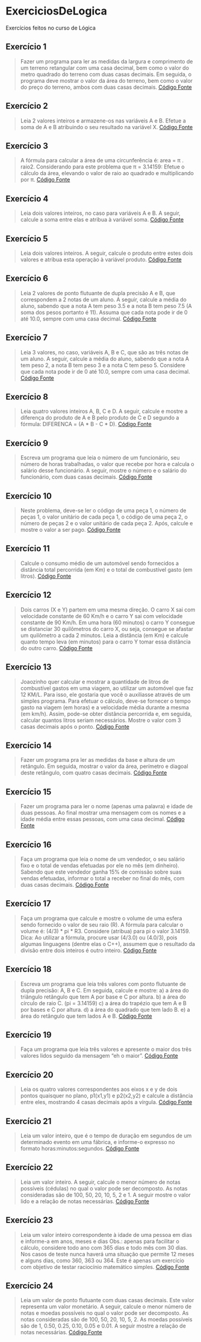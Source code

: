 # ExerciciosDeLogica
Exercícios feitos no curso de Lógica

## Exercício 1

>Fazer um programa para ler as medidas da largura e comprimento de um terreno retangular 
com uma casa decimal, bem como o valor do metro quadrado do terreno com duas casas decimais.
Em seguida, o programa deve mostrar o valor da área do terreno, bem como o valor do preço do terreno,
ambos com duas casas decimais.
[Código Fonte](https://github.com/cooralines/ExerciciosDeLogica/blob/master/Exercicios/Exercicio1/Exercicio1CSharp/Exercicio1CSharp/Program.cs)

## Exercício 2

>Leia 2 valores inteiros e armazene-os nas variáveis A e B. Efetue a soma de A e B atribuindo o seu 
resultado na variável X.
[Código Fonte](https://github.com/cooralines/ExerciciosDeLogica/blob/master/Exercicios/Exercicio2/Exercicio2CSharp/Exercicio2CSharp/Program.cs)

## Exercício 3

>A fórmula para calcular a área de uma circunferência é: area = π . raio2. Considerando para este problema que π = 3.14159:
Efetue o cálculo da área, elevando o valor de raio ao quadrado e multiplicando por π.
[Código Fonte](https://github.com/cooralines/ExerciciosDeLogica/blob/master/Exercicios/Exercicio3/Exercicio3CSharp/Exercicio3CSharp/Program.cs)

## Exercício 4

>Leia dois valores inteiros, no caso para variáveis A e B. A seguir, calcule a soma entre elas e atribua à variável soma.
[Código Fonte](https://github.com/cooralines/ExerciciosDeLogica/blob/master/Exercicios/Exercicio4/Exercicio4CSharp/Exercicio4/Program.cs)

## Exercício 5

>Leia dois valores inteiros. A seguir, calcule o produto entre estes dois valores e atribua esta operação à variável produto.
[Código Fonte](https://github.com/cooralines/ExerciciosDeLogica/blob/master/Exercicios/Exercicio5/Exercicio5CSharp/Exercicio5/Program.cs)

## Exercício 6

>Leia 2 valores de ponto flutuante de dupla precisão A e B, que correspondem a 2 notas de um aluno. A seguir, calcule a média do aluno, 
sabendo que a nota A tem peso 3.5 e a nota B tem peso 7.5 (A soma dos pesos portanto é 11). Assuma que cada nota pode ir de 0 até 10.0, 
sempre com uma casa decimal.
[Código Fonte](https://github.com/cooralines/ExerciciosDeLogica/blob/master/Exercicios/Exercicio6/Exercicio6/Exercicio6/Program.cs)

## Exercício 7

>Leia 3 valores, no caso, variáveis A, B e C, que são as três notas de um aluno. A seguir, calcule a média do aluno, sabendo que a nota A tem peso 2, 
a nota B tem peso 3 e a nota C tem peso 5. Considere que cada nota pode ir de 0 até 10.0, sempre com uma casa decimal.
[Código Fonte](https://github.com/cooralines/ExerciciosDeLogica/blob/master/Exercicios/Exercicio7/Exercicio7CSharp/Exercicio7CSharp/Program.cs)

## Exercício 8

>Leia quatro valores inteiros A, B, C e D. A seguir, calcule e mostre a diferença do produto de A e B pelo produto de C e D segundo a fórmula: 
DIFERENCA = (A * B - C * D).
[Código Fonte](https://github.com/cooralines/ExerciciosDeLogica/blob/master/Exercicios/Exercicio8/Exercicio8CSharp/Exercicio8CSharp/Program.cs)

## Exercício 9

>Escreva um programa que leia o número de um funcionário, seu número de horas trabalhadas, o valor que recebe por hora e calcula o salário desse funcionário. 
A seguir, mostre o número e o salário do funcionário, com duas casas decimais.
[Código Fonte](https://github.com/cooralines/ExerciciosDeLogica/blob/master/Exercicios/Exercicio9/Exercicio9CSharp/Exercicio9CSharp/Program.cs)

## Exercício 10

>Neste problema, deve-se ler o código de uma peça 1, o número de peças 1, o valor unitário de cada peça 1, o código de uma peça 2, 
o número de peças 2 e o valor unitário de cada peça 2. 
Após, calcule e mostre o valor a ser pago.
[Código Fonte](https://github.com/cooralines/ExerciciosDeLogica/blob/master/Exercicios/Exercicio10/Exercicio10CSharp/Exercicio10CSharp/Program.cs)

## Exercício 11

>Calcule o consumo médio de um automóvel sendo fornecidos a distância total percorrida (em Km) e o total de combustível gasto (em litros).
[Código Fonte](https://github.com/cooralines/ExerciciosDeLogica/blob/master/Exercicios/Exercicio11/Exercicio11Csharp/Exercicio11Csharp/Program.cs)

## Exercício 12

>Dois carros (X e Y) partem em uma mesma direção. O carro X sai com velocidade constante de 60 Km/h e o carro Y sai com velocidade constante de 90 Km/h.
Em uma hora (60 minutos) o carro Y consegue se distanciar 30 quilômetros do carro X, ou seja, consegue se afastar um quilômetro a cada 2 minutos.
Leia a distância (em Km) e calcule quanto tempo leva (em minutos) para o carro Y tomar essa distância do outro carro.
[Código Fonte](https://github.com/cooralines/ExerciciosDeLogica/blob/master/Exercicios/Exercicio12/Exercicio12CSharp/Exercicio12CSharp/Program.cs)

## Exercício 13

>Joaozinho quer calcular e mostrar a quantidade de litros de combustível gastos em uma viagem, ao utilizar um automóvel que faz 12 KM/L. Para isso, 
ele gostaria que você o auxiliasse através de um simples programa. Para efetuar o cálculo, deve-se fornecer o tempo gasto na viagem (em horas) e a 
velocidade média durante a mesma (em km/h). Assim, pode-se obter distância percorrida e, em seguida, calcular quantos litros seriam necessários. 
Mostre o valor com 3 casas decimais após o ponto.
[Código Fonte](https://github.com/cooralines/ExerciciosDeLogica/blob/master/Exercicios/Exercicio13/Exercicio13CSharp/Exercicio13CSharp/Program.cs)

## Exercício 14

>Fazer um programa pra ler as medidas da base e altura de um retângulo. Em seguida, mostrar o valor da área, perímetro e diagoal deste retângulo,
com quatro casas decimais.
[Código Fonte](https://github.com/cooralines/ExerciciosDeLogica/blob/master/Exercicios/Exercicio14/Exercicio14CSharp/Exercicio14CSharp/Program.cs)

## Exercício 15

>Fazer um programa para ler o nome (apenas uma palavra) e idade de duas pessoas.
Ao final mostrar uma mensagem com os nomes e a idade média entre essas pessoas, com uma casa decimal.
[Código Fonte](https://github.com/cooralines/ExerciciosDeLogica/blob/master/Exercicios/Exercicio15/Exercicio15CSharp/Exercicio15CSharp/Program.cs)

## Exercício 16

>Faça um programa que leia o nome de um vendedor, o seu salário fixo e o total de vendas efetuadas por ele no mês (em dinheiro). Sabendo que este vendedor 
ganha 15% de comissão sobre suas vendas efetuadas, informar o total a receber no final do mês, com duas casas decimais.
[Código Fonte](https://github.com/cooralines/ExerciciosDeLogica/blob/master/Exercicios/Exercicio16/Exercicio16CSharp/Exercicio16CSharp/Program.cs)

## Exercício 17

>Faça um programa que calcule e mostre o volume de uma esfera sendo fornecido o valor de seu raio (R). A fórmula para calcular o volume é: (4/3) * pi * R3. 
Considere (atribua) para pi o valor 3.14159.
Dica: Ao utilizar a fórmula, procure usar (4/3.0) ou (4.0/3), pois algumas linguagens (dentre elas o C++), assumem que o resultado da divisão entre dois
 inteiros é outro inteiro.
[Código Fonte](https://github.com/cooralines/ExerciciosDeLogica/blob/master/Exercicios/Exercicio17/Exercicio17CSharp/Exercicio17CSharp/Program.cs)

## Exercício 18

>Escreva um programa que leia três valores com ponto flutuante de dupla precisão: A, B e C. Em seguida, calcule e mostre: 
a) a área do triângulo retângulo que tem A por base e C por altura. 
b) a área do círculo de raio C. (pi = 3.14159) 
c) a área do trapézio que tem A e B por bases e C por altura.
d) a área do quadrado que tem lado B. 
e) a área do retângulo que tem lados A e B. 
[Código Fonte](https://github.com/cooralines/ExerciciosDeLogica/blob/master/Exercicios/Exercicio18/Exercicio18CSharp/Exercicio18CSharp/Program.cs)

## Exercício 19

>Faça um programa que leia três valores e apresente o maior dos três valores lidos seguido da mensagem “eh o maior”.
[Código Fonte](https://github.com/cooralines/ExerciciosDeLogica/blob/master/Exercicios/Exercicio19/Exercicio19CSharp/Exercicio19CSharp/Program.cs)

## Exercício 20

>Leia os quatro valores correspondentes aos eixos x e y de dois pontos quaisquer no plano, p1(x1,y1) e p2(x2,y2) e calcule a distância entre eles, 
mostrando 4 casas decimais após a vírgula.
[Código Fonte](https://github.com/cooralines/ExerciciosDeLogica/blob/master/Exercicios/Exercicio20/Exercicio20CSharp/Exercicio20CSharp/Program.cs)

## Exercício 21

>Leia um valor inteiro, que é o tempo de duração em segundos de um determinado evento em uma fábrica, e informe-o expresso no formato horas:minutos:segundos.
[Código Fonte](https://github.com/cooralines/ExerciciosDeLogica/blob/master/Exercicios/Exercicio21/Exercicio21CSharp/Exercicio21CSharp/Program.cs)

## Exercício 22

>Leia um valor inteiro. A seguir, calcule o menor número de notas possíveis (cédulas) no qual o valor pode ser decomposto. As notas consideradas são de 100, 50, 20, 10, 5, 2 e 1. 
A seguir mostre o valor lido e a relação de notas necessárias.
[Código Fonte](https://github.com/cooralines/ExerciciosDeLogica/blob/master/Exercicios/Exercicio22/Exercicio22CSharp/Exercicio22CSharp/Program.cs)

## Exercício 23

>Leia um valor inteiro correspondente à idade de uma pessoa em dias e informe-a em anos, meses e dias
Obs.: apenas para facilitar o cálculo, considere todo ano com 365 dias e todo mês com 30 dias. Nos casos de teste nunca haverá uma situação que permite 12 meses e alguns dias, como 360, 363 ou 364. 
Este é apenas um exercício com objetivo de testar raciocínio matemático simples.
[Código Fonte](https://github.com/cooralines/ExerciciosDeLogica/blob/master/Exercicios/Exercicio23/Exercicio23CSharp/Exercicio23CSharp/Program.cs)

## Exercício 24

>Leia um valor de ponto flutuante com duas casas decimais. Este valor representa um valor monetário. A seguir, calcule o menor número de notas e moedas possíveis no 
qual o valor pode ser decomposto. As notas consideradas são de 100, 50, 20, 10, 5, 2. As moedas possíveis são de 1, 0.50, 0.25, 0.10, 0.05 e 0.01. 
A seguir mostre a relação de notas necessárias.
[Código Fonte](https://github.com/cooralines/ExerciciosDeLogica/blob/master/Exercicios/Exercicio24/Exercicio24CSharp/Exercicio24CSharp/Program.cs)